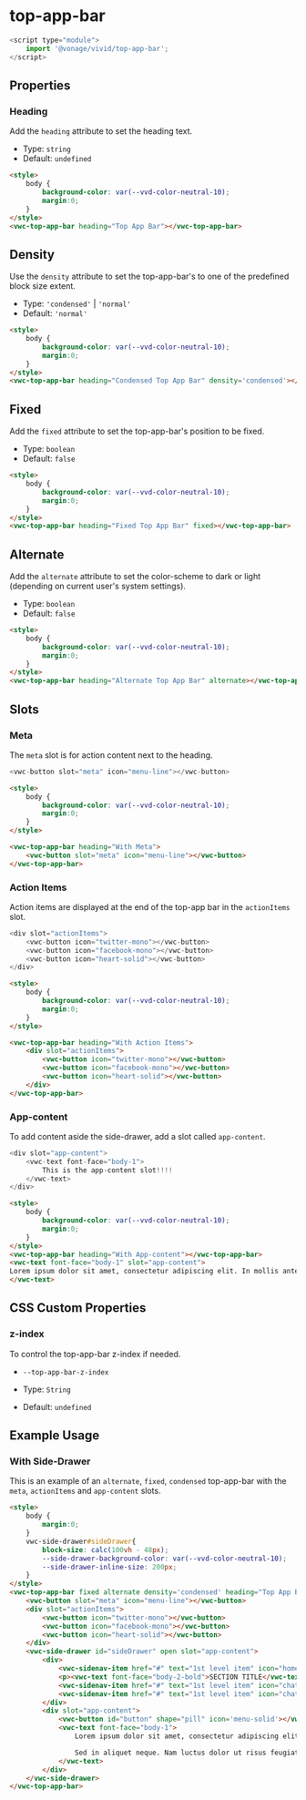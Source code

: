 # top-app-bar

```js
<script type="module">
    import '@vonage/vivid/top-app-bar';
</script>
```
## Properties
### Heading
Add the `heading` attribute to set the heading text.

- Type: `string`
- Default: `undefined`

```html preview
<style>
    body {
        background-color: var(--vvd-color-neutral-10);
        margin:0;
    }
</style>
<vwc-top-app-bar heading="Top App Bar"></vwc-top-app-bar>
```

## Density

Use the `density` attribute to set the top-app-bar's to one of the predefined block size extent.

- Type: `'condensed'` | `'normal'`
- Default: `'normal'`

```html preview
<style>
    body {
        background-color: var(--vvd-color-neutral-10);
        margin:0;
    }
</style>
<vwc-top-app-bar heading="Condensed Top App Bar" density='condensed'></vwc-top-app-bar>
```

## Fixed
Add the `fixed` attribute to set the top-app-bar's position to be fixed.

- Type: `boolean`
- Default: `false`

```html preview
<style>
    body {
        background-color: var(--vvd-color-neutral-10);
        margin:0;
    }
</style>
<vwc-top-app-bar heading="Fixed Top App Bar" fixed></vwc-top-app-bar>
```

## Alternate

Add the `alternate` attribute to set the color-scheme to dark or light (depending on current user's system settings).

- Type: `boolean`
- Default: `false`

```html preview
<style>
    body {
        background-color: var(--vvd-color-neutral-10);
        margin:0;
    }
</style>
<vwc-top-app-bar heading="Alternate Top App Bar" alternate></vwc-top-app-bar>
```

## Slots

### Meta
The `meta` slot is for action content next to the heading.

```js
<vwc-button slot="meta" icon="menu-line"></vwc-button>
```

```html preview
<style>
    body {
        background-color: var(--vvd-color-neutral-10);
        margin:0;
    }
</style>

<vwc-top-app-bar heading="With Meta">
    <vwc-button slot="meta" icon="menu-line"></vwc-button>
</vwc-top-app-bar>
```

### Action Items
Action items are displayed at the end of the top-app bar in the `actionItems` slot.

```js
<div slot="actionItems">
    <vwc-button icon="twitter-mono"></vwc-button>
    <vwc-button icon="facebook-mono"></vwc-button>
    <vwc-button icon="heart-solid"></vwc-button>
</div>
```

```html preview
<style>
    body {
        background-color: var(--vvd-color-neutral-10);
        margin:0;
    }
</style>

<vwc-top-app-bar heading="With Action Items">
    <div slot="actionItems">
        <vwc-button icon="twitter-mono"></vwc-button>
        <vwc-button icon="facebook-mono"></vwc-button>
        <vwc-button icon="heart-solid"></vwc-button>
    </div>
</vwc-top-app-bar>
```

### App-content

To add content aside the side-drawer, add a slot called `app-content`.

```js
<div slot="app-content">
    <vwc-text font-face="body-1">
        This is the app-content slot!!!!
    </vwc-text>
</div>
```
```html preview
<style>
    body {
        background-color: var(--vvd-color-neutral-10);
        margin:0;
    }
</style>
<vwc-top-app-bar heading="With App-content"></vwc-top-app-bar>
<vwc-text font-face="body-1" slot="app-content">
Lorem ipsum dolor sit amet, consectetur adipiscing elit. In mollis ante est, ac porta sapien rutrum in. Fusce id pulvinar massa. In est erat, gravida sed velit id, tempus tempus metus. Proin mollis auctor orci. Curabitur vestibulum elementum imperdiet. Mauris ac nisl vel nisi auctor sodales. Vestibulum vel rutrum leo, a convallis tellus. Aliquam vel ultricies elit, eget malesuada orci. Praesent ut blandit nisl. Morbi ut ligula faucibus ante pellentesque condimentum sit amet ac dui. Suspendisse potenti. Ut et massa arcu. Pellentesque pellentesque id tortor at ornare.
</vwc-text>
```

## CSS Custom Properties
### z-index
To control the top-app-bar z-index if needed.

- `--top-app-bar-z-index`

- Type: `String`
- Default: `undefined`


## Example Usage

### With Side-Drawer

This is an example of an `alternate`, `fixed`, `condensed` top-app-bar with the `meta`, `actionItems` and `app-content` slots.

```html preview
<style>
    body {
        margin:0;
    }
    vwc-side-drawer#sideDrawer{
        block-size: calc(100vh - 48px);
        --side-drawer-background-color: var(--vvd-color-neutral-10);
        --side-drawer-inline-size: 200px;
    }
</style>
<vwc-top-app-bar fixed alternate density='condensed' heading="Top App Bar with Side Drawer">
    <vwc-button slot="meta" icon="menu-line"></vwc-button>
    <div slot="actionItems">
        <vwc-button icon="twitter-mono"></vwc-button>
        <vwc-button icon="facebook-mono"></vwc-button>
        <vwc-button icon="heart-solid"></vwc-button>
    </div>
    <vwc-side-drawer id="sideDrawer" open slot="app-content">
        <div>
            <vwc-sidenav-item href="#" text="1st level item" icon="home-line"></vwc-sidenav-item>
            <p><vwc-text font-face="body-2-bold">SECTION TITLE</vwc-text></p>
            <vwc-sidenav-item href="#" text="1st level item" icon="chat-line"></vwc-sidenav-item>
            <vwc-sidenav-item href="#" text="1st level item" icon="chat-line"></vwc-sidenav-item>
        </div>
        <div slot="app-content">
            <vwc-button id="button" shape="pill" icon='menu-solid'></vwc-button>
            <vwc-text font-face="body-1">
                Lorem ipsum dolor sit amet, consectetur adipiscing elit. In mollis ante est, ac porta sapien rutrum in. Fusce id pulvinar massa. In est erat, gravida sed velit id, tempus tempus metus. Proin mollis auctor orci. Curabitur vestibulum elementum imperdiet. Mauris ac nisl vel nisi auctor sodales. Vestibulum vel rutrum leo, a convallis tellus. Aliquam vel ultricies elit, eget malesuada orci. Praesent ut blandit nisl. Morbi ut ligula faucibus ante pellentesque condimentum sit amet ac dui. Suspendisse potenti. Ut et massa arcu. Pellentesque pellentesque id tortor at ornare.

                Sed in aliquet neque. Nam luctus dolor ut risus feugiat, ut vehicula dui rhoncus. Integer sit amet mi vel urna varius porttitor in nec metus. Phasellus et turpis et odio rhoncus volutpat. Morbi magna dui, ultricies venenatis velit nec, varius ultrices tellus. In hac habitasse platea dictumst. Donec posuere est vitae turpis dapibus, eu luctus nunc gravida. Duis orci felis, rhoncus eu sollicitudin quis, venenatis quis ex. Aliquam malesuada, ante ut tempus placerat, lectus est molestie mi, non egestas dui quam vitae massa. Sed pharetra, turpis eget dapibus lobortis, purus neque consectetur orci, id efficitur tellus ante non odio. Mauris porttitor vitae justo dapibus convallis. Sed mattis vel diam nec convallis.
            </vwc-text>
        </div>
    </vwc-side-drawer>
</vwc-top-app-bar>
```

